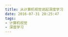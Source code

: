 ```yaml
---
title: 从计算机视觉说起深度学习
date: 2016-07-31 20:25:47
tags:
- 计算机视觉
- 深度学习
---
```


<!--more-->



### 








